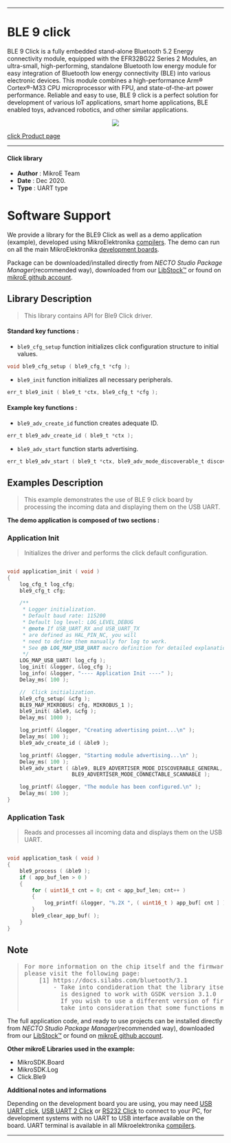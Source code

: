 
---
# BLE 9 click

BLE 9 Click is a fully embedded stand-alone Bluetooth 5.2 Energy connectivity module, equipped with the EFR32BG22 Series 2 Modules, an ultra-small, high-performing, standalone Bluetooth low energy module for easy integration of Bluetooth low energy connectivity (BLE) into various electronic devices. This module combines a high-performance Arm® Cortex®-M33 CPU microprocessor with FPU, and state-of-the-art power performance. Reliable and easy to use, BLE 9 click is a perfect solution for development of various IoT applications, smart home applications, BLE enabled toys, advanced robotics, and other similar applications.

<p align="center">
  <img src="https://download.mikroe.com/images/click_for_ide/ble9_click.png">
</p>

[click Product page](https://www.mikroe.com/ble-9-click)

---

#### Click library

- **Author**        : MikroE Team
- **Date**          : Dec 2020.
- **Type**          : UART type

# Software Support

We provide a library for the BLE9 Click
as well as a demo application (example), developed using MikroElektronika
[compilers](https://www.mikroe.com/necto-studio).
The demo can run on all the main MikroElektronika [development boards](https://www.mikroe.com/development-boards).

Package can be downloaded/installed directly from *NECTO Studio Package Manager*(recommended way), downloaded from our [LibStock&trade;](https://libstock.mikroe.com) or found on [mikroE github account](https://github.com/MikroElektronika/mikrosdk_click_v2/tree/master/clicks).

## Library Description

> This library contains API for Ble9 Click driver.

#### Standard key functions :

- `ble9_cfg_setup` function initializes click configuration structure to initial values.
```c
void ble9_cfg_setup ( ble9_cfg_t *cfg );
```

- `ble9_init` function initializes all necessary peripherals.
```c
err_t ble9_init ( ble9_t *ctx, ble9_cfg_t *cfg );
```

#### Example key functions :

- `ble9_adv_create_id` function creates adequate ID.
```c
err_t ble9_adv_create_id ( ble9_t *ctx );
```

- `ble9_adv_start` function starts advertising.
```c
err_t ble9_adv_start ( ble9_t *ctx, ble9_adv_mode_discoverable_t discover, ble9_adv_mode_connectable_t connect );
```

## Examples Description

> This example demonstrates the use of BLE 9 click board by processing the incoming data and displaying them on the USB UART.

**The demo application is composed of two sections :**

### Application Init

> Initializes the driver and performs the click default configuration.

```c

void application_init ( void )
{
    log_cfg_t log_cfg;
    ble9_cfg_t cfg;

    /** 
     * Logger initialization.
     * Default baud rate: 115200
     * Default log level: LOG_LEVEL_DEBUG
     * @note If USB_UART_RX and USB_UART_TX 
     * are defined as HAL_PIN_NC, you will 
     * need to define them manually for log to work. 
     * See @b LOG_MAP_USB_UART macro definition for detailed explanation.
     */
    LOG_MAP_USB_UART( log_cfg );
    log_init( &logger, &log_cfg );
    log_info( &logger, "---- Application Init ----" );
    Delay_ms( 100 );

    //  Click initialization.
    ble9_cfg_setup( &cfg );
    BLE9_MAP_MIKROBUS( cfg, MIKROBUS_1 );
    ble9_init( &ble9, &cfg );
    Delay_ms( 1000 );

    log_printf( &logger, "Creating advertising point...\n" );
    Delay_ms( 100 );
    ble9_adv_create_id ( &ble9 );

    log_printf( &logger, "Starting module advertising...\n" );
    Delay_ms( 100 );
    ble9_adv_start ( &ble9, BLE9_ADVERTISER_MODE_DISCOVERABLE_GENERAL, 
                     BLE9_ADVERTISER_MODE_CONNECTABLE_SCANNABLE );

    log_printf( &logger, "The module has been configured.\n" );
    Delay_ms( 100 );
}

```

### Application Task

> Reads and processes all incoming data and displays them on the USB UART.

```c

void application_task ( void )
{
    ble9_process ( &ble9 );
    if ( app_buf_len > 0 ) 
    {
        for ( uint16_t cnt = 0; cnt < app_buf_len; cnt++ )
        {
            log_printf( &logger, "%.2X ", ( uint16_t ) app_buf[ cnt ] );
        }
        ble9_clear_app_buf( );
    }
}

```

## Note

> <pre>
> For more information on the chip itself and the firmware on it,
> please visit the following page:
>     [1] https://docs.silabs.com/bluetooth/3.1
>         - Take into condideration that the library itself
>           is designed to work with GSDK version 3.1.0
>           If you wish to use a different version of firmware,
>           take into consideration that some functions might not work.
> </pre>

The full application code, and ready to use projects can be installed directly from *NECTO Studio Package Manager*(recommended way), downloaded from our [LibStock&trade;](https://libstock.mikroe.com) or found on [mikroE github account](https://github.com/MikroElektronika/mikrosdk_click_v2/tree/master/clicks).

**Other mikroE Libraries used in the example:**

- MikroSDK.Board
- MikroSDK.Log
- Click.Ble9

**Additional notes and informations**

Depending on the development board you are using, you may need
[USB UART click](https://www.mikroe.com/usb-uart-click),
[USB UART 2 Click](https://www.mikroe.com/usb-uart-2-click) or
[RS232 Click](https://www.mikroe.com/rs232-click) to connect to your PC, for
development systems with no UART to USB interface available on the board. UART
terminal is available in all Mikroelektronika
[compilers](https://shop.mikroe.com/compilers).

---
